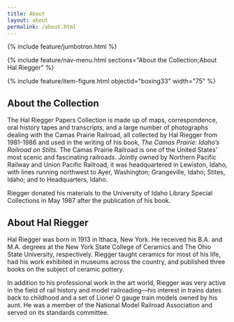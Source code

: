 ```yaml
---
title: About
layout: about
permalink: /about.html
---
```

{% include feature/jumbotron.html %} 

{% include feature/nav-menu.html sections="About the Collection;About Hal Riegger" %}  

{% include feature/item-figure.html objectid="boxing33" width="75" %}

## About the Collection

The Hal Riegger Papers Collection is made up of maps, correspondence, oral history tapes and transcripts, and a large number of photographs dealing with the Camas Prairie Railroad, all collected by Hal Riegger from 1981-1986 and used in the writing of his book, *The Camas Prairie: Idaho’s Railroad on Stilts*. The Camas Prairie Railroad is one of the United States’ most scenic and fascinating railroads. Jointly owned by Northern Pacific Railway and Union Pacific Railroad, it was headquartered in Lewiston, Idaho, with lines running northwest to Ayer, Washington; Grangeville, Idaho; Stites, Idaho; and to Headquarters, Idaho. 

Riegger donated his materials to the University of Idaho Library Special Collections in May 1987 after the publication of his book. 

## About Hal Riegger

Hal Riegger was born in 1913 in Ithaca, New York. He received his B.A. and M.A. degrees at the New York State College of Ceramics and The Ohio State University, respectively. Riegger taught ceramics for most of his life, had his work exhibited in museums across the country, and published three books on the subject of ceramic pottery. 

In addition to his professional work in the art world, Riegger was very active in the field of rail history and model railroading—his interest in trains dates back to childhood and a set of Lionel O gauge train models owned by his aunt. He was a member of the National Model Railroad Association and served on its standards committee. 

<div class="clearfix"></div>

